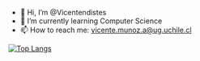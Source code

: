 - 👋 Hi, I’m @Vicentendistes
- 🌱 I’m currently learning Computer Science
- 📫 How to reach me: vicente.munoz.a@ug.uchile.cl

<!---
Vicentendistes/Vicentendistes is a ✨ special ✨ repository because its `README.md` (this file) appears on your GitHub profile.
You can click the Preview link to take a look at your changes.
--->
[![Top Langs](https://github-readme-stats.vercel.app/api/top-langs/?username=Vicentendistes&layout=compact&theme=react)](https://github.com/Vicentendiste/github-readme-stats)
